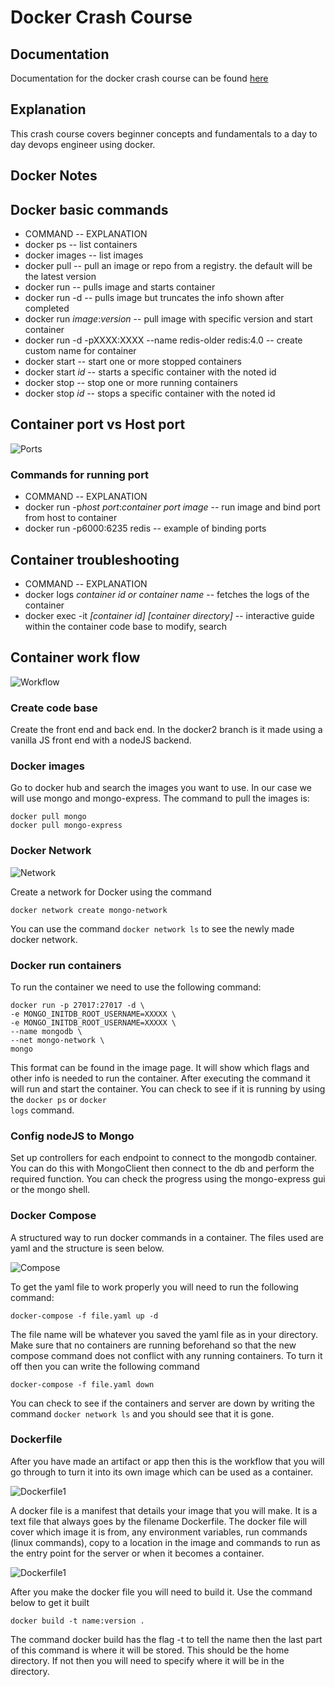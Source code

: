 # Docker Crash Course

## Documentation
Documentation for the docker crash course can be found <a href="">here</a>

## Explanation
This crash course covers beginner concepts and fundamentals to a day to day devops engineer using docker.

## **Docker Notes**
## Docker basic commands
- COMMAND -- EXPLANATION
- docker ps -- list containers
- docker images -- list images
- docker pull -- pull an image or repo from a registry. the default will be the latest version
- docker run -- pulls image and starts container
- docker run -d -- pulls image but truncates the info shown after completed
- docker run *image*:*version* -- pull image with specific version and start container
- docker run -d -pXXXX:XXXX --name redis-older redis:4.0 -- create custom name for container
- docker start -- start one or more stopped containers
- docker start *id* -- starts a specific container with the noted id
- docker stop -- stop one or more running containers
- docker stop *id* -- stops a specific container with the noted id

## Container port vs Host port
![Ports](/assets/ports.png "Ports")

### Commands for running port
- COMMAND -- EXPLANATION
- docker run -p*host port*:*container port* *image* -- run image and bind port from host to container
- docker run -p6000:6235 redis -- example of binding ports

## Container troubleshooting
- COMMAND -- EXPLANATION
- docker logs *container id or container name* -- fetches the logs of the container
- docker exec -it *[container id] [container directory]* -- interactive guide within the container code base to modify, search

## Container work flow
![Workflow](/assets/docker-workflow.png "Docker Work flow")

### Create code base
Create the front end and back end. In the docker2 branch is it made using a vanilla JS front end with a nodeJS backend.

### Docker images
Go to docker hub and search the images you want to use. In our case we will use mongo and mongo-express. The command to pull the images is:

```
docker pull mongo
docker pull mongo-express
```

### Docker Network
![Network](/assets/docker_network.png "Docker Network")

Create a network for Docker using the command

```
docker network create mongo-network
```

You can use the command <code>docker network ls</code> to see the newly made docker network.

### Docker run containers
To run the container we need to use the following command: 

```
docker run -p 27017:27017 -d \ 
-e MONGO_INITDB_ROOT_USERNAME=XXXXX \
-e MONGO_INITDB_ROOT_USERNAME=XXXXX \
--name mongodb \
--net mongo-network \
mongo 
```

This format can be found in the image page. It will show which flags and other info is needed to run the container. After executing the command it will run and start the container. You can check to see if it is running by using the <code>docker ps</code> or <code>docker logs</code> command.

### Config nodeJS to Mongo
Set up controllers for each endpoint to connect to the mongodb container. You can do this with MongoClient then connect to the db and perform the required function. You can check the progress using the mongo-express gui or the mongo shell. 

### Docker Compose
A structured way to run docker commands in a container. The files used are yaml and the structure is seen below.

![Compose](/assets/docker_compose.png "Docker Compose")

To get the yaml file to work properly you will need to run the following command:

```
docker-compose -f file.yaml up -d
```

The file name will be whatever you saved the yaml file as in your directory. Make sure that no containers are running beforehand so that the new compose command does not conflict with any running containers. To turn it off then you can write the following command

```
docker-compose -f file.yaml down
```

You can check to see if the containers and server are down by writing the command <code>docker network ls</code> and you should see that it is gone.

### Dockerfile
After you have made an artifact or app then this is the workflow that you will go through to turn it into its own image which can be used as a container.

![Dockerfile1](/assets/dockerfile1.png "Dockerfile workflow")

A docker file is a manifest that details your image that you will make. It is a text file that always goes by the filename Dockerfile. The docker file will cover which image it is from, any environment variables, run commands (linux commands), copy to a location in the image and commands to run as the entry point for the server or when it becomes a container.

![Dockerfile1](/assets/dockerfile2.png "Dockerfile workflow")

After you make the docker file you will need to build it. Use the command below to get it built

```
docker build -t name:version . 
```

The command docker build has the flag -t to tell the name then the last part of this command is where it will be stored. This should be the home directory. If not then you will need to specify where it will be in the directory.

